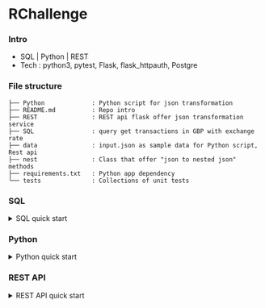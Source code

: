 # RChallenge

### Intro
- SQL | Python | REST
- Tech : python3, pytest, Flask, flask_httpauth, Postgre

### File structure 

```
├── Python             : Python script for json transformation
├── README.md          : Repo intro
├── REST               : REST api flask offer json transformation service 
├── SQL                : query get transactions in GBP with exchange rate
├── data               : input.json as sample data for Python script, Rest api
├── nest               : Class that offer "json to nested json" methods 
├── requirements.txt   : Python app dependency
└── tests              : Collections of unit tests 

```

### SQL 

<details>
<summary>SQL quick start</summary>

###### SQL/spend_GBP_rate_largest_timestamp.sql
	- query that transfrom all spend in GBP by each user with the largest timestamp exchange rate.  
	- Explanation:	
		- Make 1st CTE `largest_exchange_ts` : get largest exchange timestamp 
		- Make 2nd CTE `largest_timestamp_exchange` : get exchange rate at largest exchange timestamp 
		- Make 3rd CTE `trans_to_GBP` : transform non-GBP transactions to GBP based on exchange rate above 
		- Make 4rd CTE `trans_in_GBP` : get GBP transactions
		- Make 5rd CTE `trans_` : get all non-GBP and GBP transactions in GBP currency (via SQL union)
		- Finally query the CTE trans_ and sum transaction amount in GBP per user 

	- Steps:
		- largest timestamp -> exchange rate -> transactions in/non GBP -> final result

###### SQL/spend_GBP_rate_latest_transaction.sql
	- query that transfrom all spend in GBP by each user with the latest exchange rate which is smaller or equal then the transaction timestamp.  
	- 

###### Demo 


</details>


### Python 

<details>
<summary>Python quick start</summary>

```bash
# 1) Run the Json-2-nested-json process
$ pip install -r requirements.txt 
$ cat data/input.json  | python Python/run.py country city currency

# {
#   "FR": {
#     "Lyon": {
#       "EUR": [
#         {
#           "amount": 11.4
#         }
#       ]
#     },
#     "Paris": {
#       "EUR": [
#         {
#           "amount": 20
#         }
#       ]
#     }
#   },
#   "UK": {
#     "London": {
#       "GBP": [
#         {
#           "amount": 12.2
#         }
#       ],
#       "FBP": [
#         {
#           "amount": 10.9
#         }
#       ]
#     }
#   },
#   "US": {
#     "Boston": {
#       "USD": [
#         {
#           "amount": 100
#         }
#       ]
#     }
#   },
#   "ES": {
#     "Madrid": {
#       "EUR": [
#         {
#           "amount": 8.9
#         }
#       ]
#     }
#   }
# }

# 2) Run the tests 
$ pytest -v tests/

# =========================================== test session starts ============================================
# platform darwin -- Python 3.5.4, pytest-5.0.1, py-1.8.0, pluggy-0.12.0 -- /Users/yennanliu/anaconda3/envs/ds_dash/bin/python
# cachedir: .pytest_cache
# rootdir: /Users/yennanliu/RChallenge
# plugins: celery-4.2.1
# collected 5 items                                                                                          

# tests/test_append_not_listed.py::TestAppendNotListed::test_run PASSED                                [ 20%]
# tests/test_input_data_exist.py::test_input_json_exist PASSED                                         [ 40%]
# tests/test_process_for_output.py::TestProcessForOutput::test_run PASSED                              [ 60%]
# tests/test_read_file_input.py::test_read_file_input PASSED                                           [ 80%]
# tests/test_read_stdin_input.py::TestReadStdinInput::test_run PASSED                                  [100%]

# ========================================= 5 passed in 0.18 seconds =========================================

```
</details>

### REST API 

<details>
<summary>REST API quick start</summary>

```bash 
### 1) Run the api server
$ python REST/app.py 

### 2) Access API without userid, password 
$ curl -i -H "Content-Type: application/json" -X POST -d '{"input_json":"data/input.json", "keys":["country", "city"]}' http://localhost:5000/REST/api/v1.0/nest

# HTTP/1.0 401 UNAUTHORIZED
# Content-Type: text/html; charset=utf-8
# Content-Length: 19
# WWW-Authenticate: Basic realm="Authentication Required"
# Server: Werkzeug/0.14.1 Python/3.5.4
# Date: Sun, 29 Sep 2019 06:30:01 GMT

### 2)' Access API with userid, password 
$ curl -i -H "Content-Type: application/json" -X POST -d '{"input_json":"data/input.json", "keys":["country", "city"]}' http://localhost:5000/REST/api/v1.0/nest --user api_user:password

# HTTP/1.0 201 CREATED
# Content-Type: text/html; charset=utf-8
# Content-Length: 576
# Server: Werkzeug/0.14.1 Python/3.5.4
# Date: Sun, 29 Sep 2019 06:31:44 GMT

# {
#   "ES": {
#     "Madrid": [
#       {
#         "amount": 8.9
#       },
#       {
#         "currency": "EUR"
#       }
#     ]
#   },
#   "FR": {
#     "Lyon": [
#       {
#         "amount": 11.4
#       },
#       {
#         "currency": "EUR"
#       }
#     ],
#     "Paris": [
#       {
#         "amount": 20
#       },
#       {
#         "currency": "EUR"
#       }
#     ]
#   },
#   "UK": {
#     "London": [
#       {
#         "amount": 10.9
#       },
#       {
#         "currency": "FBP"
#       }
#     ]
#   },
#   "US": {
#     "Boston": [
#       {
#         "amount": 100
#       },
#       {
#         "currency": "USD"
#       }
#     ]
#   }
# }

```
</details>